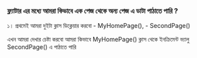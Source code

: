 
### ফ্ল্যাটার এর মধ্যে  আমরা কিভাবে এক পেজ থেকে অন্য পেজ এ ডাটা পাঠাতে পারি ?
১। প্রথমেই  আমরা দুইটা ক্লাস ডিক্লেয়ার করবো 
        - MyHomePage(),
        - SecondPage()

এখন আমরা দেখার চেষ্টা করবো আমরা কিভাবে MyHomePage() ক্লাস থেকে ইনক্রিমেন্ট ভ্যালু SecondPage() এ পাঠাতে পারি 

